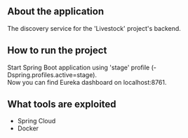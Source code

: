 <a name="readme-top"></a>

## About the application
The discovery service for the 'Livestock' project's backend.<br />
<p>

## How to run the project
Start Spring Boot application using 'stage' profile (-Dspring.profiles.active=stage).<br />
Now you can find Eureka dashboard on localhost:8761.

## What tools are exploited
<ul>
  <li>Spring Cloud</li>
  <li>Docker</li>
</ul>
